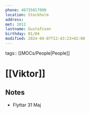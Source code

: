 ```yaml
---
phone: 46735017098
location: Stockholm
address: 
met: 2012
lastname: Gustafsson
birthday: 01/04
modified: 2024-04-07T12:43:23+02:00
---
```

tags:: [[MOCs/People|People]]
# [[Viktor]] 
## Notes
- Flyttar 31 Maj

